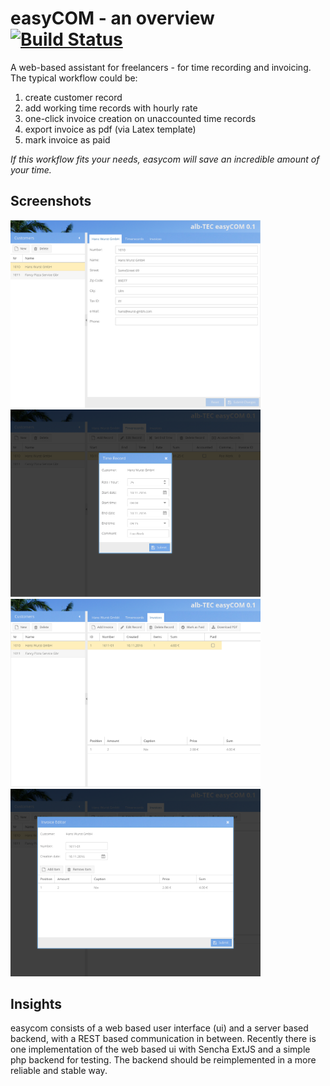 # easyCOM - an overview [![Build Status](https://travis-ci.org/cha87de/easycom.svg)](https://travis-ci.org/cha87de/easycom)
A web-based assistant for freelancers - for time recording and invoicing. The typical workflow could be:

 1. create customer record
 2. add working time records with hourly rate
 3. one-click invoice creation on unaccounted time records
 4. export invoice as pdf (via Latex template)
 5. mark invoice as paid
 
*If this workflow fits your needs, easycom will save an incredible amount of your time.*



## Screenshots
<img src="/screenshots/1_customer.png?raw=true" width="400">
<img src="/screenshots/2_timerecord_edit.png?raw=true" width="400">
<img src="/screenshots/3_invoices.png?raw=true" width="400">
<img src="/screenshots/4_invoice_edit.png?raw=true" width="400">

## Insights
easycom consists of a web based user interface (ui) and a server based backend,
with a REST based communication in between.
Recently there is one implementation of the web based ui with Sencha ExtJS and
a simple php backend for testing. 
The backend should be reimplemented in a more
reliable and stable way.
